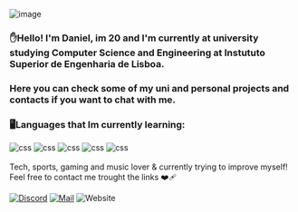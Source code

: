 ![image](https://user-images.githubusercontent.com/126657462/235507530-38250724-6800-4a5a-998c-35ea9a00b3f8.png)
### ✋Hello! I'm Daniel, im 20 and I'm currently at university studying Computer Science and Engineering at Instututo Superior de Engenharia de Lisboa.
### Here you can check some of my uni and personal projects and contacts if you want to chat with me.







### 🖥️Languages that Im currently learning:
<div style ="display:inline_block">
<img aling ="center" alt="css" src="https://img.shields.io/badge/Python-3776AB?style=for-the-badge&logo=python&logoColor=white" />
<img aling ="center" alt="css" src="https://img.shields.io/badge/HTML5-E34F26.svg?style=for-the-badge&logo=HTML5&logoColor=white" />
<img aling ="center" alt="css" src="https://img.shields.io/badge/CSS-239120?&style=for-the-badge&logo=css3&logoColor=white" />
<img aling ="center" alt="css" src="https://img.shields.io/badge/Kotlin-0095D5?&style=for-the-badge&logo=kotlin&logoColor=white" />
<img aling ="center" alt="css" src="[https://img.shields.io/badge/Kotlin-0095D5?](https://img.shields.io/badge/logo-javascript-blue?logo=javascript)&style=for-the-badge&logo=kotlin&logoColor=white" />

</div><br/>
Tech, sports, gaming and music lover & currently trying to improve myself! Feel free to contact me trought the links ❤️‍🩹



[![Discord](https://img.shields.io/badge/Discord-7289DA?style=for-the-badge&logo=discord&logoColor=white)](https://discordapp.com/users/D1#4673)
[![Mail](https://img.shields.io/badge/Gmail-D14836?style=for-the-badge&logo=gmail&logoColor=white)](https://mail.google.com/mail/u/0/?pli=1#inbox?compose=CllgCKCBBJFPcqxGhKkpzhtrHsxWChHzcNCHpjjJHzQMmBngKVZbfWlpKvhzJHctSKKbQLMqLNB)
![Website](https://img.shields.io/badge/website-000000?style=for-the-badge&logo=About.me&logoColor=white) 

